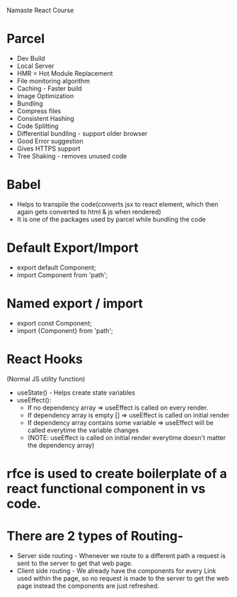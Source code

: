 Namaste React Course


# Parcel
- Dev Build
- Local Server
- HMR = Hot Module Replacement
- File monitoring algorithm
- Caching - Faster build
- Image Optimization
- Bundling
- Compress files
- Consistent Hashing
- Code Splitting
- Differential bundling - support older browser
- Good Error suggestion
- Gives HTTPS support
- Tree Shaking - removes unused code

# Babel
- Helps to transpile the code(converts jsx to react element, which then again gets converted to html & js when rendered)
- It is one of the packages used by parcel while bundling the code

# Default Export/Import
- export default Component;
- import Component from 'path';

# Named export / import
- export const Component;
- import {Component} from 'path';

# React Hooks
(Normal JS utility function)
- useState() - Helps create state variables
- useEffect():
    - If no dependency array => useEffect is called on every render.
    - If dependency array is empty [] => useEffect is called on initial render
    - If dependency array contains some variable => useEffect will be called everytime the variable changes
    - (NOTE: useEffect is called on initial render everytime doesn't matter the dependency array)

# rfce is used to create boilerplate of a react functional component in vs code.

# There are 2 types of Routing-
- Server side routing - Whenever we route to a different path a request is sent to the server to get that web page.
- Client side routing - We already have the components for every Link used within the page, so no request is made to the server to get the web page instead the components are just refreshed.

